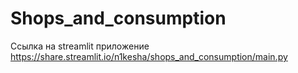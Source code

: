 # Shops_and_consumption
Ссылка на streamlit приложение  https://share.streamlit.io/n1kesha/shops_and_consumption/main.py
